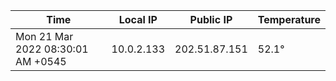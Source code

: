 | Time     | Local IP | Public IP | Temperature |
| ----------- | ----------- | ----------- | ----------- |
| Mon 21 Mar 2022 08:30:01 AM +0545      | 10.0.2.133     | 202.51.87.151  | 52.1° |
